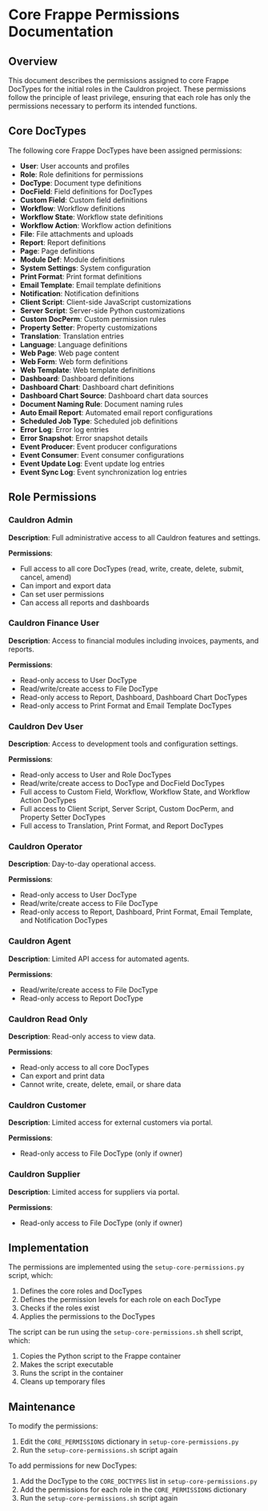 # Core Frappe Permissions Documentation

## Overview

This document describes the permissions assigned to core Frappe DocTypes for the initial roles in the Cauldron project. These permissions follow the principle of least privilege, ensuring that each role has only the permissions necessary to perform its intended functions.

## Core DocTypes

The following core Frappe DocTypes have been assigned permissions:

- **User**: User accounts and profiles
- **Role**: Role definitions for permissions
- **DocType**: Document type definitions
- **DocField**: Field definitions for DocTypes
- **Custom Field**: Custom field definitions
- **Workflow**: Workflow definitions
- **Workflow State**: Workflow state definitions
- **Workflow Action**: Workflow action definitions
- **File**: File attachments and uploads
- **Report**: Report definitions
- **Page**: Page definitions
- **Module Def**: Module definitions
- **System Settings**: System configuration
- **Print Format**: Print format definitions
- **Email Template**: Email template definitions
- **Notification**: Notification definitions
- **Client Script**: Client-side JavaScript customizations
- **Server Script**: Server-side Python customizations
- **Custom DocPerm**: Custom permission rules
- **Property Setter**: Property customizations
- **Translation**: Translation entries
- **Language**: Language definitions
- **Web Page**: Web page content
- **Web Form**: Web form definitions
- **Web Template**: Web template definitions
- **Dashboard**: Dashboard definitions
- **Dashboard Chart**: Dashboard chart definitions
- **Dashboard Chart Source**: Dashboard chart data sources
- **Document Naming Rule**: Document naming rules
- **Auto Email Report**: Automated email report configurations
- **Scheduled Job Type**: Scheduled job definitions
- **Error Log**: Error log entries
- **Error Snapshot**: Error snapshot details
- **Event Producer**: Event producer configurations
- **Event Consumer**: Event consumer configurations
- **Event Update Log**: Event update log entries
- **Event Sync Log**: Event synchronization log entries

## Role Permissions

### Cauldron Admin

**Description**: Full administrative access to all Cauldron features and settings.

**Permissions**:
- Full access to all core DocTypes (read, write, create, delete, submit, cancel, amend)
- Can import and export data
- Can set user permissions
- Can access all reports and dashboards

### Cauldron Finance User

**Description**: Access to financial modules including invoices, payments, and reports.

**Permissions**:
- Read-only access to User DocType
- Read/write/create access to File DocType
- Read-only access to Report, Dashboard, Dashboard Chart DocTypes
- Read-only access to Print Format and Email Template DocTypes

### Cauldron Dev User

**Description**: Access to development tools and configuration settings.

**Permissions**:
- Read-only access to User and Role DocTypes
- Read/write/create access to DocType and DocField DocTypes
- Full access to Custom Field, Workflow, Workflow State, and Workflow Action DocTypes
- Full access to Client Script, Server Script, Custom DocPerm, and Property Setter DocTypes
- Full access to Translation, Print Format, and Report DocTypes

### Cauldron Operator

**Description**: Day-to-day operational access.

**Permissions**:
- Read-only access to User DocType
- Read/write/create access to File DocType
- Read-only access to Report, Dashboard, Print Format, Email Template, and Notification DocTypes

### Cauldron Agent

**Description**: Limited API access for automated agents.

**Permissions**:
- Read/write/create access to File DocType
- Read-only access to Report DocType

### Cauldron Read Only

**Description**: Read-only access to view data.

**Permissions**:
- Read-only access to all core DocTypes
- Can export and print data
- Cannot write, create, delete, email, or share data

### Cauldron Customer

**Description**: Limited access for external customers via portal.

**Permissions**:
- Read-only access to File DocType (only if owner)

### Cauldron Supplier

**Description**: Limited access for suppliers via portal.

**Permissions**:
- Read-only access to File DocType (only if owner)

## Implementation

The permissions are implemented using the `setup-core-permissions.py` script, which:

1. Defines the core roles and DocTypes
2. Defines the permission levels for each role on each DocType
3. Checks if the roles exist
4. Applies the permissions to the DocTypes

The script can be run using the `setup-core-permissions.sh` shell script, which:

1. Copies the Python script to the Frappe container
2. Makes the script executable
3. Runs the script in the container
4. Cleans up temporary files

## Maintenance

To modify the permissions:

1. Edit the `CORE_PERMISSIONS` dictionary in `setup-core-permissions.py`
2. Run the `setup-core-permissions.sh` script again

To add permissions for new DocTypes:

1. Add the DocType to the `CORE_DOCTYPES` list in `setup-core-permissions.py`
2. Add the permissions for each role in the `CORE_PERMISSIONS` dictionary
3. Run the `setup-core-permissions.sh` script again
